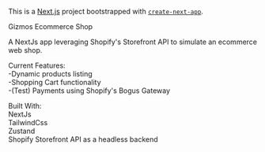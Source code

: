 This is a [Next.js](https://nextjs.org/) project bootstrapped with [`create-next-app`](https://github.com/vercel/next.js/tree/canary/packages/create-next-app).

Gizmos Ecommerce Shop

A NextJs app leveraging Shopify's Storefront API to simulate an ecommerce web shop.

Current Features:
\
-Dynamic products listing
\
-Shopping Cart functionality
\
-(Test) Payments using Shopify's Bogus Gateway

Built With:
\
NextJs
\
TailwindCss
\
Zustand
\
Shopify Storefront API as a headless backend


